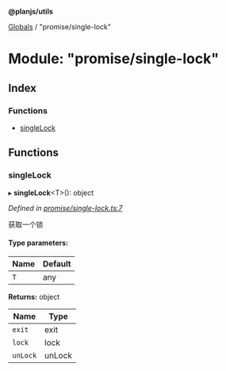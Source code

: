 **@planjs/utils**

[Globals](../README.md) / "promise/single-lock"

# Module: "promise/single-lock"

## Index

### Functions

* [singleLock](_promise_single_lock_.md#singlelock)

## Functions

### singleLock

▸ **singleLock**\<T>(): object

*Defined in [promise/single-lock.ts:7](https://github.com/planjs/utils/blob/af978cc/src/promise/single-lock.ts#L7)*

获取一个锁

#### Type parameters:

Name | Default |
------ | ------ |
`T` | any |

**Returns:** object

Name | Type |
------ | ------ |
`exit` | exit |
`lock` | lock |
`unLock` | unLock |
